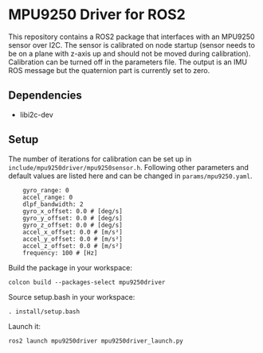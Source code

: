 
# MPU9250 Driver for ROS2
This repository contains a ROS2 package that interfaces with an MPU9250 sensor over I2C. The sensor is calibrated on node startup (sensor needs to be on a plane with z-axis up and should not be moved during calibration). Calibration can be turned off in the parameters file. The output is an IMU ROS message but the quaternion part is currently set to zero.

## Dependencies
-  libi2c-dev

## Setup
The number of iterations for calibration can be set up in `include/mpu9250driver/mpu9250sensor.h`.
Following other parameters and default values are listed here and can be changed in `params/mpu9250.yaml`.
```    calibrate: True
    gyro_range: 0
    accel_range: 0
    dlpf_bandwidth: 2
    gyro_x_offset: 0.0 # [deg/s]
    gyro_y_offset: 0.0 # [deg/s]
    gyro_z_offset: 0.0 # [deg/s]
    accel_x_offset: 0.0 # [m/s²]
    accel_y_offset: 0.0 # [m/s²]
    accel_z_offset: 0.0 # [m/s²]
    frequency: 100 # [Hz]
```

Build the package in your workspace:

    colcon build --packages-select mpu9250driver

Source setup.bash in your workspace:

    . install/setup.bash
    
Launch it:

    ros2 launch mpu9250driver mpu9250driver_launch.py

